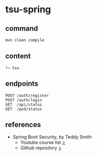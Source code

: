 # tsu-spring

## command

```bash
mvn clean compile
```

## content

```
└─ tsu
```

## endpoints

```
POST /auth/register
POST /auth/login
GET  /api/status
GET  /pod/status
```

## references

- Spring Boot Security, by Teddy Smith
  - Youtube course list [>](https://www.youtube.com/watch?v=GjN5IauaflY&list=PL82C6-O4XrHe3sDCodw31GjXbwRdCyyuY&index=1) 
  - Github repository [>](https://github.com/teddysmithdev/pokemon-review-springboot/tree/master)